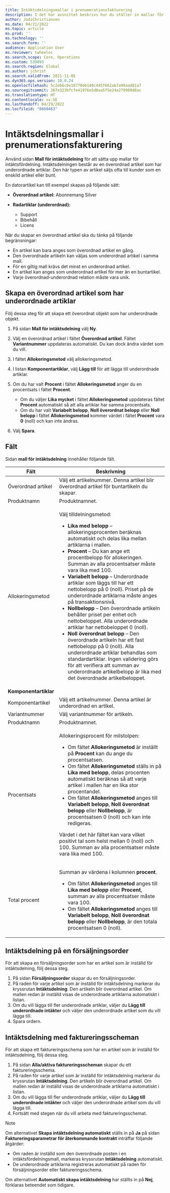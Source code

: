 ```yaml
---
title: Intäktsdelningsmallar i prenumerationsfakturering
description: I det här avsnittet beskrivs hur du ställer in mallar för intäktsdelning för artiklar som säljs som buntar.
author: JodiChristiansen
ms.date: 04/21/2022
ms.topic: article
ms.prod: ''
ms.technology: ''
ms.search.form: ''
audience: Application User
ms.reviewer: twheeloc
ms.search.scope: Core, Operations
ms.custom: 539093
ms.search.region: Global
ms.author: jchrist
ms.search.validFrom: 2021-11-05
ms.dyn365.ops.version: 10.0.24
ms.openlocfilehash: 5c2eb6c8e18770eb149c445f662ab7a90aad81a7
ms.sourcegitcommit: 367e323bfcfe41976e5d8aa5f5e24a279909d8ac
ms.translationtype: HT
ms.contentlocale: sv-SE
ms.lasthandoff: 04/29/2022
ms.locfileid: "8660463"
---
```

# <a name="revenue-split-templates-in-subscription-billing"></a>Intäktsdelningsmallar i prenumerationsfakturering

Använd sidan **Mall för intäktsdelning** för att sätta upp mallar för intäktsfördelning. Intäktsdelningen består av en överordnad artikel som har underordnade artiklar. Den här typen av artikel säljs ofta till kunder som en enskild artikel eller bunt.

En datorartikel kan till exempel skapas på följande sätt:

- **Överordnad artikel:** Abonnemang Silver
- **Radartiklar (underordnad):**

    - Support
    - Bibehåll
    - Licens

När du skapar en överordnad artikel ska du tänka på följande begränsningar:

- En artikel kan bara anges som överordnad artikel en gång.
- Den överordnade artikeln kan väljas som underordnad artikel i samma mall.
- För en giltig mall krävs det minst en underordnad artikel.
- En artikel kan anges som underordnad artikel för mer än en buntartikel.
- Varje överordnad-underordnad relation måste vara unik.

## <a name="create-a-parent-item-that-has-child-items"></a>Skapa en överordnad artikel som har underordnade artiklar

Följ dessa steg för att skapa ett överordnat objekt som har underordnade objekt.

1. På sidan **Mall för intäktsdelning** välj **Ny**.
1. Välj en överordnad artikel i fältet **Överordnad artikel**. Fältet **Variantnummer** uppdateras automatiskt. Du kan dock ändra värdet som du vill.
1. I fältet **Allokeringsmetod** välj allokeringsmetod.
1. I listan **Komponentartiklar**, välj **Lägg till** för att lägga till underordnade artiklar.
1. Om du har valt **Procent** i fältet **Allokeringsmetod** anger du en procentsats i fältet **Procent**.

    - Om du väljer **Lika mycket** i fältet **Allokeringsmetod** uppdateras fältet **Procent** automatiskt så att alla artiklar har samma procentsats.
    - Om du har valt **Variabelt belopp**, **Noll överordnat belopp** eller **Noll belopp** i fältet **Allokeringsmetod** kommer värdet i fältet **Procent** vara **0** (noll) och kan inte ändras.

1. Välj **Spara**.

## <a name="fields"></a>Fält

Sidan **mall för intäktsdelning** innehåller följande fält.

| Fält | Beskrivning |
|-------|-------------|
| Överordnad artikel | Välj ett artikelnummer. Denna artikel blir överordnad artikel för buntartikeln du skapar. |
| Produktnamn | Produktnamnet. |
| Allokeringsmetod | <p>Välj tilldelningsmetod:</p><ul><li>**Lika med belopp** – allokeringsprocenten beräknas automatiskt och delas lika mellan artiklarna i mallen.</li><li>**Procent** – Du kan ange ett procentbelopp för allokeringen. Summan av alla procentsatser måste vara lika med 100.</li><li>**Variabelt belopp** – Underordnade artiklar som läggs till har ett nettobelopp på 0 (noll). Priset på de underordnade artiklarna måste anges på transaktionsnivå.</li><li>**Nollbelopp** – Den överordnade artikeln behåller priset per enhet och nettobeloppet. Alla underordnade artiklar har nettobeloppet 0 (noll).</li><li>**Noll överordnat belopp** – Den överordnade artikeln har ett fast nettobelopp på 0 (noll). Alla underordnade artiklar behandlas som standardartiklar. Ingen validering görs för att verifiera att summan av underordnade artikelbelopp är lika med det överordnade artikelbeloppet.</li></ul> |
| **Komponentartiklar** | |
| Komponentartikel | Välj ett artikelnummer. Denna artikel är underordnad en artikel. |
| Variantnummer | Välj variantnummer för artikeln. |
| Produktnamn | Produktnamnet. |
| Procentsats | <p>Allokeringsprocent för milstolpen:</p><ul><li>Om fältet **Allokeringsmetod** är inställt på **Procent** kan du ange du procentsatsen.</li><li>Om fältet **Allokeringsmetod** ställs in på **Lika med belopp**, delas procenten automatiskt beräknas så att varje artikel i mallen har en lika stor procentandel.</li><li>Om fältet **Allokeringsmetod** anges till **Variabelt belopp**, **Noll överordnat belopp** eller **Nollbelopp**, är procentsatsen 0 (noll) och kan inte redigeras.</li></ul><p>Värdet i det här fältet kan vara vilket positivt tal som helst mellan 0 (noll) och 100. Summan av alla procentsatser måste vara lika med 100.</p> |
| Total procent | <p>Summan av värdena i kolumnen **procent**.</p><ul><li>Om fältet **Allokeringsmetod** anges till **Lika med belopp** eller **Procent**, summan av alla procentsatser måste vara 100.</li><li>Om fältet **Allokeringsmetod** anges till **Variabelt belopp**, **Noll överordnat belopp** eller **Nollbelopp**, är den totala procentsatsen 0 (noll).</li></ul> |

## <a name="revenue-split-on-a-sales-order"></a>Intäktsdelning på en försäljningsorder

För att skapa en försäljningsorder som har en artikel som är inställd för intäktsdelning, följ dessa steg.

1. På sidan **Försäljningsorder** skapar du en försäljningsorder.
2. På raden för varje artikel som är inställd för intäktsdelning markerar du kryssrutan **Intäktsdelning**. Den artikeln blir överordnad artikel. Om mallen redan är inställd visas de underordnade artiklarna automatiskt i listan.
3. Om du vill lägga till fler underordnade artiklar, väljer du **Lägg till underordnade intäkter** och väljer den underordnade artikel som du vill lägga till.
4. Spara ordern.

## <a name="revenue-split-with-billing-schedules"></a>Intäktsdelning med faktureringsscheman

För att skapa ett faktureringsschema som har en artikel som är inställd för intäktsdelning, följ dessa steg.

1. På sidan **Alla/aktiva faktureringsscheman** skapar du ett faktureringsschema.
2. På raden för varje artikel som är inställd för intäktsdelning markerar du kryssrutan **Intäktsdelning**. Den artikeln blir överordnad artikel. Om mallen redan är inställd visas de underordnade artiklarna automatiskt i listan.
3. Om du vill lägga till fler underordnade artiklar, väljer du **Lägg till underordnade intäkter** och väljer den underordnade artikel som du vill lägga till.
4. Fortsätt med stegen när du vill arbeta med faktureringsschemat.

> [!NOTE]
> Om alternativet **Skapa intäktsdelning automatiskt** ställs in på **Ja** på sidan **Faktureringsparametrar för återkommande kontrakt** inträffar följande åtgärder:
>
> - Om raden är inställd som den överordnade posten i en intäktsfördelningsmall, markeras kryssrutan **Intäktsdelning** automatiskt.
> - De underordnade artiklarna registreras automatiskt på raden för försäljningsorder eller faktureringsschema.
>
> Om alternativet **Automatiskt skapa intäktsdelning** har ställts in på **Nej**, förklaras beteendet som tidigare.
